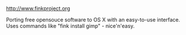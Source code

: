 http://www.finkproject.org

Porting free opensouce software to OS X with an easy-to-use interface. Uses commands like "fink install gimp" - nice'n'easy.

